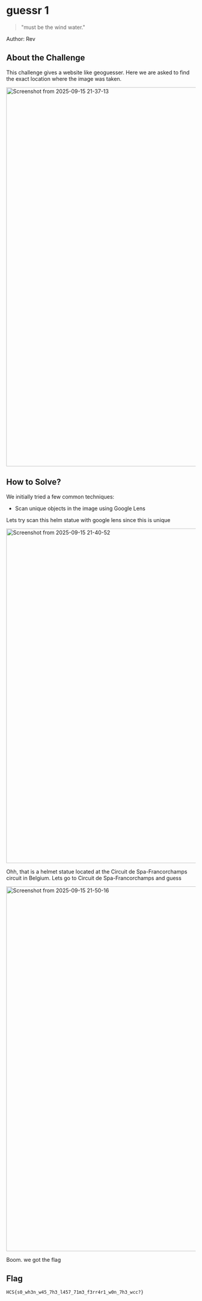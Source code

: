 # guessr 1
> "must be the wind water."

Author: Rev


## About the Challenge
This challenge gives a website like geoguesser. Here we are asked to find the exact location where the image was taken.

<img width="1850" height="1006" alt="Screenshot from 2025-09-15 21-37-13" src="https://github.com/user-attachments/assets/0e9d09cb-419c-479b-9013-303d72cd7280" />


## How to Solve?

We initially tried a few common techniques:

- Scan unique objects in the image using Google Lens

Lets try scan this helm statue with google lens since this is unique

<img width="876" height="888" alt="Screenshot from 2025-09-15 21-40-52" src="https://github.com/user-attachments/assets/9cfddb0f-1b42-4e52-8368-6de9092e1a79" />

Ohh, that is a helmet statue located at the Circuit de Spa-Francorchamps circuit in Belgium. Lets go to Circuit de Spa-Francorchamps and guess

<img width="1843" height="968" alt="Screenshot from 2025-09-15 21-50-16" src="https://github.com/user-attachments/assets/ae1d9e08-ebdb-4a97-a8b6-40228f7e89c8" />

Boom. we got the flag

## Flag
```
HCS{s0_wh3n_w45_7h3_l457_71m3_f3rr4r1_w0n_7h3_wcc?}
```
